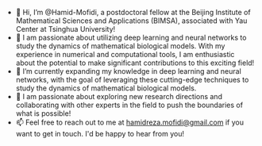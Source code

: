 - 👋 Hi, I’m @Hamid-Mofidi, a postdoctoral fellow at the Beijing Institute of Mathematical Sciences and Applications (BIMSA), associated with Yau Center at Tsinghua University!
- 👀 I am passionate about utilizing deep learning and neural networks to study the dynamics of mathematical biological models. With my experience in numerical and computational tools, I am enthusiastic about the potential to make significant contributions to this exciting field!
- 🌱 I’m currently expanding my knowledge in deep learning and neural networks, with the goal of leveraging these cutting-edge techniques to study the dynamics of mathematical biological models. 
- 💞️ I am passionate about exploring new research directions and collaborating with other experts in the field to push the boundaries of what is possible!
- 📫 Feel free to reach out to me at hamidreza.mofidi@gmail.com if you want to get in touch. I'd be happy to hear from you!

<!---
Hamid-Mofidi/Hamid-Mofidi is a ✨ special ✨ repository because its `README.md` (this file) appears on your GitHub profile.
You can click the Preview link to take a look at your changes.
--->
